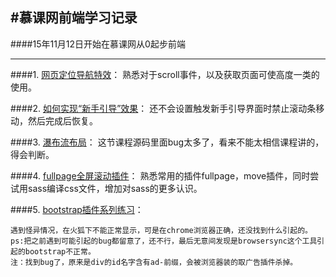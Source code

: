 ﻿#慕课网前端学习记录
---
####15年11月12日开始在慕课网从0起步前端

----

####1. [网页定位导航特效][1]： 
	熟悉对于scroll事件，以及获取页面可使高度一类的使用。

####2. [如何实现“新手引导”效果][2]： 
    还不会设置触发新手引导界面时禁止滚动条移动，然后完成后恢复。

####3. [瀑布流布局][3]：
	这节课程源码里面bug太多了，看来不能太相信课程讲的，得会判断。

####4. [fullpage全屏滚动插件][4]：
	熟悉常用的插件fullpage，move插件，同时尝试用sass编译css文件，增加对sass的更多认识。

####5. [bootstrap插件系列练习][5]：

	遇到怪异情况，在火狐下不能正常显示，可是在chrome浏览器正确，还没找到什么引起的。
	ps:把之前遇到可能引起的bug都留意了，还不行，最后无意间发现是browsersync这个工具引起的bootstrap不正常。
	注：找到bug了，原来是div的id名字含有ad-前缀，会被浏览器装的取广告插件杀掉。


  [1]: http://www.imooc.com/learn/56
  [2]: http://www.imooc.com/learn/14
  [3]: http://www.imooc.com/learn/101
  [4]: http://www.imooc.com/learn/514
  [5]: http://www.imooc.com/learn/182